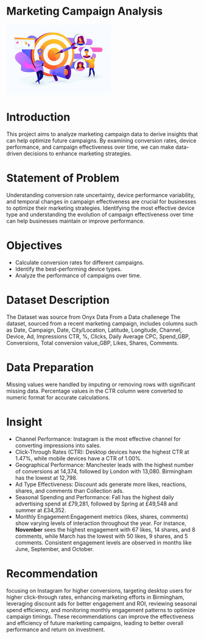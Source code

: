 # Marketing Campaign Analysis
![](images.jpg)
# Introduction 
This project aims to analyze marketing campaign data to derive insights that can help optimize future campaigns. By examining conversion rates, device performance, and campaign effectiveness over time, we can make data-driven decisions to enhance marketing strategies.

# Statement of Problem 
Understanding conversion rate uncertainty, device performance variability, and temporal changes in campaign effectiveness are crucial for businesses to optimize their marketing strategies. Identifying the most effective device type and understanding the evolution of campaign effectiveness over time can help businesses maintain or improve performance.
# Objectives

- Calculate conversion rates for different campaigns.
- Identify the best-performing device types.
- Analyze the performance of campaigns over time.
# Dataset Description
The Dataset was source from Onyx Data From a Data challenege 
The dataset, sourced from a recent marketing campaign, includes columns such as Date, Campaign, Date, City/Location, Latitude, Longitude, Channel, Device, Ad, Impressions
CTR, %, Clicks, Daily Average CPC, Spend_GBP, Conversions, Total conversion value_GBP, Likes, Shares, Comments.

# Data Preparation

Missing values were handled by imputing or removing rows with significant missing data.
Percentage values in the CTR column were converted to numeric format for accurate calculations.
# Insight
- Channel Performance: Instagram is the most effective channel for converting impressions into sales.
- Click-Through Rates (CTR): Desktop devices have the highest CTR at 1.47%, while mobile devices have a CTR of 1.00%.
- Geographical Performance: Manchester leads with the highest number of conversions at 14,374, followed by London with 13,080. Birmingham has the lowest at 12,798.
- Ad Type Effectiveness: Discount ads generate more likes, reactions, shares, and comments than Collection ads.
- Seasonal Spending and Performance: Fall has the highest daily advertising spend at £79,281, followed by Spring at £49,548 and summer at £34,352.
- Monthly Engagement:Engagement metrics (likes, shares, comments) show varying levels of interaction throughout the year. For instance, **November** sees the highest engagement with 67 likes, 14 shares, and 8 comments, while March has the lowest with 50 likes, 9 shares, and 5 comments. Consistent engagement levels are observed in months like June, September, and October.

# Recommendation 
focusing on Instagram for higher conversions, targeting desktop users for higher click-through rates, enhancing marketing efforts in Birmingham, leveraging discount ads for better engagement and ROI, reviewing seasonal spend efficiency, and monitoring monthly engagement patterns to optimize campaign timings. These recommendations can improve the effectiveness and efficiency of future marketing campaigns, leading to better overall performance and return on investment.
